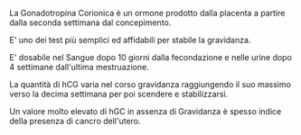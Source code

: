 La Gonadotropina Corionica è un ormone prodotto dalla placenta a partire dalla seconda settimana dal concepimento.

E' uno dei test più semplici ed affidabili per stabile la gravidanza.

E' dosabile nel Sangue dopo 10 giorni dalla fecondazione e nelle urine dopo 4 settimane dall'ultima mestruazione.

La quantità di hCG varia nel corso gravidanza raggiungendo il suo massimo verso la decima settimana per poi scendere e stabilizzarsi.

Un valore molto elevato di hGC in assenza di Gravidanza è spesso indice della presenza di cancro dell'utero.